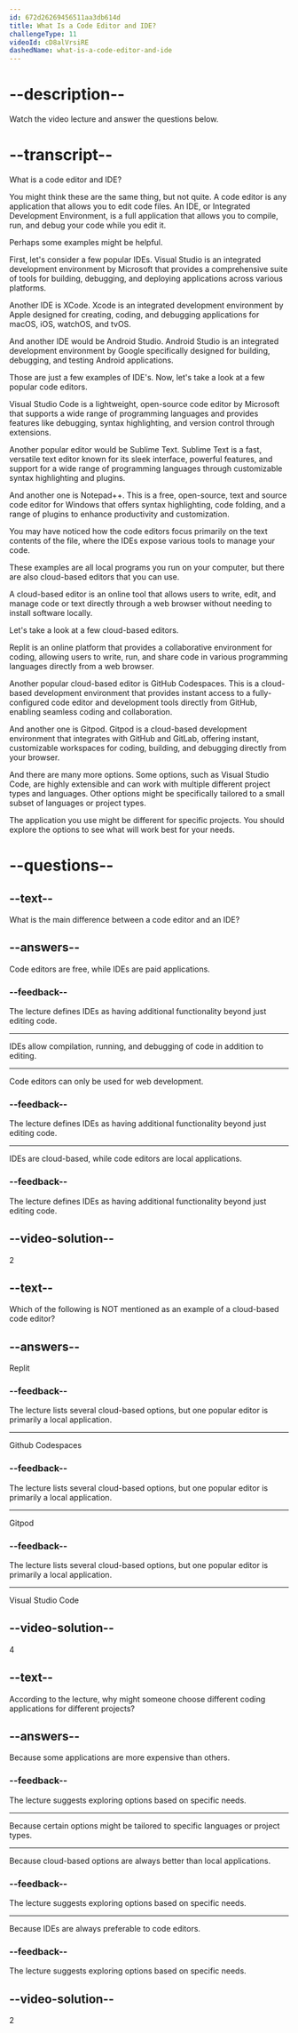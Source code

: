 ```yaml
---
id: 672d26269456511aa3db614d
title: What Is a Code Editor and IDE?
challengeType: 11
videoId: cD8alVrsiRE
dashedName: what-is-a-code-editor-and-ide
---
```


# --description--

Watch the video lecture and answer the questions below.

# --transcript--

What is a code editor and IDE?

You might think these are the same thing, but not quite. A code editor is any application that allows you to edit code files. An IDE, or Integrated Development Environment, is a full application that allows you to compile, run, and debug your code while you edit it.

Perhaps some examples might be helpful.

First, let's consider a few popular IDEs. Visual Studio is an integrated development environment by Microsoft that provides a comprehensive suite of tools for building, debugging, and deploying applications across various platforms.

Another IDE is XCode. Xcode is an integrated development environment by Apple designed for creating, coding, and debugging applications for macOS, iOS, watchOS, and tvOS.

And another IDE would be Android Studio. Android Studio is an integrated development environment by Google specifically designed for building, debugging, and testing Android applications.

Those are just a few examples of IDE's. Now, let's take a look at a few popular code editors.

Visual Studio Code is a lightweight, open-source code editor by Microsoft that supports a wide range of programming languages and provides features like debugging, syntax highlighting, and version control through extensions.

Another popular editor would be Sublime Text. Sublime Text is a fast, versatile text editor known for its sleek interface, powerful features, and support for a wide range of programming languages through customizable syntax highlighting and plugins.

And another one is Notepad++. This is a free, open-source, text and source code editor for Windows that offers syntax highlighting, code folding, and a range of plugins to enhance productivity and customization.

You may have noticed how the code editors focus primarily on the text contents of the file, where the IDEs expose various tools to manage your code.

These examples are all local programs you run on your computer, but there are also cloud-based editors that you can use.

A cloud-based editor is an online tool that allows users to write, edit, and manage code or text directly through a web browser without needing to install software locally.

Let's take a look at a few cloud-based editors.

Replit is an online platform that provides a collaborative environment for coding, allowing users to write, run, and share code in various programming languages directly from a web browser.

Another popular cloud-based editor is GitHub Codespaces. This is a cloud-based development environment that provides instant access to a fully-configured code editor and development tools directly from GitHub, enabling seamless coding and collaboration.

And another one is Gitpod. Gitpod is a cloud-based development environment that integrates with GitHub and GitLab, offering instant, customizable workspaces for coding, building, and debugging directly from your browser.

And there are many more options. Some options, such as Visual Studio Code, are highly extensible and can work with multiple different project types and languages. Other options might be specifically tailored to a small subset of languages or project types.

The application you use might be different for specific projects. You should explore the options to see what will work best for your needs.

# --questions--

## --text--

What is the main difference between a code editor and an IDE?

## --answers--

Code editors are free, while IDEs are paid applications.

### --feedback--

The lecture defines IDEs as having additional functionality beyond just editing code.

---

IDEs allow compilation, running, and debugging of code in addition to editing.

---

Code editors can only be used for web development.

### --feedback--

The lecture defines IDEs as having additional functionality beyond just editing code.

---

IDEs are cloud-based, while code editors are local applications.

### --feedback--

The lecture defines IDEs as having additional functionality beyond just editing code.

## --video-solution--

2

## --text--

Which of the following is NOT mentioned as an example of a cloud-based code editor?

## --answers--

Replit

### --feedback--

The lecture lists several cloud-based options, but one popular editor is primarily a local application.

---

Github Codespaces

### --feedback--

The lecture lists several cloud-based options, but one popular editor is primarily a local application.

---

Gitpod

### --feedback--

The lecture lists several cloud-based options, but one popular editor is primarily a local application.

---

Visual Studio Code

## --video-solution--

4

## --text--

According to the lecture, why might someone choose different coding applications for different projects?

## --answers--

Because some applications are more expensive than others.

### --feedback--

The lecture suggests exploring options based on specific needs.

---

Because certain options might be tailored to specific languages or project types.

---

Because cloud-based options are always better than local applications.

### --feedback--

The lecture suggests exploring options based on specific needs.

---

Because IDEs are always preferable to code editors.

### --feedback--

The lecture suggests exploring options based on specific needs.

## --video-solution--

2
